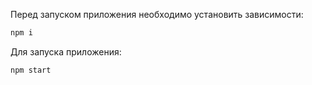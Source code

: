 Перед запуском приложения необходимо установить зависимости:
```sh
npm i
```
Для запуска приложения:
```sh
npm start
```
